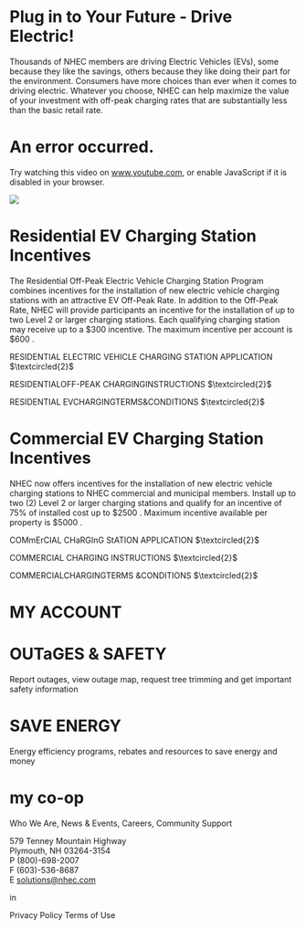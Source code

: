 # Plug in to Your Future - Drive Electric!  

Thousands of NHEC members are driving Electric Vehicles (EVs), some because they like the savings, others because they like doing their part for the environment. Consumers have more choices than ever when it comes to driving electric. Whatever you choose, NHEC can help maximize the value of your investment with off-peak charging rates that are substantially less than the basic retail rate.  

# An error occurred.  

Try watching this video on www.youtube.com, or enable JavaScript if it is disabled in your browser.  

![](images/421a935af8869f3c36ecc5fb7b55104320cedf219ce653bc1234be37131c9553.jpg)  

# Residential EV Charging Station Incentives  

The Residential Off-Peak Electric Vehicle Charging Station Program combines incentives for the installation of new electric vehicle charging stations with an attractive EV Off-Peak Rate. In addition to the Off-Peak Rate, NHEC will provide participants an incentive for the installation of up to two Level 2 or larger charging stations. Each qualifying charging station may receive up to a $\$300$ incentive. The maximum incentive per account is $\$600$ .  

RESIDENTIAL ELECTRIC VEHICLE CHARGING STATION APPLICATION $\textcircled{2}$  

RESIDENTIALOFF-PEAK CHARGINGINSTRUCTIONS $\textcircled{2}$  

RESIDENTIAL EVCHARGINGTERMS&CONDITIONS $\textcircled{2}$  

# Commercial EV Charging Station Incentives  

NHEC now offers incentives for the installation of new electric vehicle charging stations to NHEC commercial and municipal members. Install up to two (2) Level 2 or larger charging stations and qualify for an incentive of $75\%$ of installed cost up to $\$2500$ .  Maximum incentive available per property is $\$5000$ .  

COMmErCIAL CHaRGInG StATION APPLICATION $\textcircled{2}$  

COMMERCIAL CHARGING INSTRUCTIONS $\textcircled{2}$  

COMMERCIALCHARGINGTERMS &CONDITIONS $\textcircled{2}$  

# MY ACCOUNT  

# OUTaGES & SAFETY  

Report outages, view outage map, request tree trimming and get important safety information  

# SAVE ENERGY  

Energy efficiency programs, rebates and resources to save energy and money  

# my co-op  

Who We Are, News & Events, Careers, Community Support  

579 Tenney Mountain Highway   
Plymouth, NH 03264-3154   
P (800)-698-2007   
F (603)-536-8687   
E solutions@nhec.com  

in  

Privacy Policy  Terms of Use  